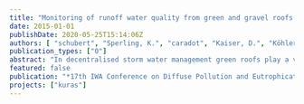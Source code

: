 ```yaml
---
title: "Monitoring of runoff water quality from green and gravel roofs with bitumen membranes"
date: 2015-01-01
publishDate: 2020-05-25T15:14:06Z
authors: [ "schubert", "Sperling, K.", "caradot", "Kaiser, D.", "Köhler, M.", "Schmidt, M.", "riechel", "matzinger" ]
publication_types: ["0"]
abstract: "In decentralised storm water management green roofs play a vital role. Nevertheless questions remain concerning the runoff quality for nutrients and herbicides used against root penetration. In this study monitoring is conducted on two 18 year old green and gravel roofs comparing runoff quality based on concentrations and substance loads. The results indicate that runoff concentrations do not differ for total suspended solids (TSS) and total phosphorus (TP). Nitrate (NO3N) and total nitrogen (TN) concentrations are clearly reduced by the green roof (TN green roof: 1.14 mg/L, gravel roof: 2.99 mg/L, n=7), given plant uptake of atmospheric nitrogen. In contrast, organic indicators chemical oxygen demand (COD green roof: 28.1 mg/L, gravel roof: 16.1 mg/L, n=11) and total organic nitrogen (TON) are higher in green roof runoff, possibly from soil leaching. However, total substance loads for 11 sampled storm events are lower by a factor of 0.8 to 0.2 (TSS, COD, TP, TN, TON) for of the green roof compared to the gravel roof, given their different hydraulic behaviours. Regarding herbicides, Mecoprop is still found in relevant concentrations from 0.08 to 6.59 µg/L in the green roof runoff, exceeding the EU threshold for pesticides in surface water bodies of 0.1 µg/L."
featured: false
publication: "*17th IWA Conference on Diffuse Pollution and Eutrophication*"
projects: ["kuras"]
---
```


